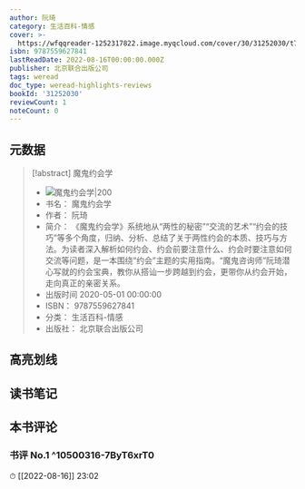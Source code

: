 ```yaml
---
author: 阮琦
category: 生活百科-情感
cover: >-
  https://wfqqreader-1252317822.image.myqcloud.com/cover/30/31252030/t7_31252030.jpg
isbn: 9787559627841
lastReadDate: 2022-08-16T00:00:00.000Z
publisher: 北京联合出版公司
tags: weread
doc_type: weread-highlights-reviews
bookId: '31252030'
reviewCount: 1
noteCount: 0
---
```


## 元数据

> [!abstract] 魔鬼约会学
> - ![ 魔鬼约会学|200](https://wfqqreader-1252317822.image.myqcloud.com/cover/30/31252030/t7_31252030.jpg)
> - 书名： 魔鬼约会学
> - 作者： 阮琦
> - 简介： 《魔鬼约会学》系统地从“两性的秘密”“交流的艺术”“约会的技巧”等多个角度，归纳、分析、总结了关于两性约会的本质、技巧与方法。为读者深入解析如何约会、约会前要注意什么、约会时要注意如何交流等问题，是一本围绕“约会”主题的实用指南。“魔鬼咨询师”阮琦潜心写就的约会宝典，教你从搭讪一步跨越到约会，更带你从约会开始，走向真正的亲密关系。
> - 出版时间 2020-05-01 00:00:00
> - ISBN： 9787559627841
> - 分类： 生活百科-情感
> - 出版社： 北京联合出版公司

## 高亮划线

## 读书笔记

## 本书评论

### 书评 No.1  ^10500316-7ByT6xrT0
⏱ [[2022-08-16]]  23:02

